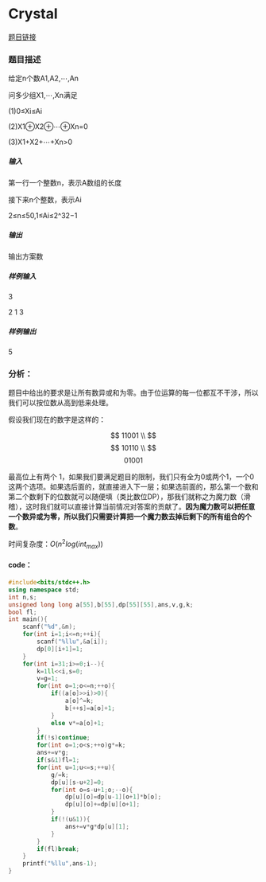 # Crystal

[题目链接](http://10.220.121.203/judge/problem.php?id=5442\&csrf=Qf3SjcIO2fY0U2ZANALBV6eRuoz2Y78J)

### 题目描述

给定n个数A1,A2,⋯,An

问多少组X1,⋯,Xn满足

(1)0≤Xi≤Ai

(2)X1⊕X2⊕⋯⊕Xn=0

(3)X1+X2+⋯+Xn>0

##### 输入

第一行一个整数n，表示A数组的长度

接下来n个整数，表示Ai

2≤n≤50,1≤Ai≤2^32−1

##### 输出

输出方案数

##### 样例输入

3

2 1 3

##### 样例输出

5

### 分析：

题目中给出的要求是让所有数异或和为零。由于位运算的每一位都互不干涉，所以我们可以按位数从高到低来处理。

假设我们现在的数字是这样的：

$$
11001  \\
$$
$$
10110  \\
$$
$$
01001
$$

最高位上有两个 1，如果我们要满足题目的限制，我们只有全为0或两个1，一个0这两个选项。如果选后面的，就直接进入下一层；如果选前面的，那么第一个数和第二个数剩下的位数就可以随便填（类比数位DP），那我们就称之为魔力数（滑稽），这时我们就可以直接计算当前情况对答案的贡献了。**因为魔力数可以把任意一个数异或为零，所以我们只需要计算把一个魔力数去掉后剩下的所有组合的个数**。

时间复杂度：$O(n^2log(int_{max}))$

#### code：

```cpp
#include<bits/stdc++.h>
using namespace std;
int n,s;
unsigned long long a[55],b[55],dp[55][55],ans,v,g,k;
bool fl;
int main(){
	scanf("%d",&n);
	for(int i=1;i<=n;++i){
		scanf("%llu",&a[i]);
		dp[0][i+1]=1;
	}
	for(int i=31;i>=0;i--){
		k=1ll<<i,s=0;
		v=g=1;
		for(int o=1;o<=n;++o){
			if((a[o]>>i)>0){
				a[o]^=k;
				b[++s]=a[o]+1;
			}
			else v*=a[o]+1;
		}
		if(!s)continue;
		for(int o=1;o<s;++o)g*=k;
		ans+=v*g;
		if(s&1)fl=1;
		for(int u=1;u<=s;++u){
			g/=k;
			dp[u][s-u+2]=0;
			for(int o=s-u+1;o;--o){
				dp[u][o]=dp[u-1][o+1]*b[o];
				dp[u][o]+=dp[u][o+1];
			}
			if(!(u&1)){
				ans+=v*g*dp[u][1];
			}
		}
		if(fl)break;
	}
	printf("%llu",ans-1);
}
```

